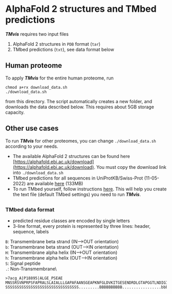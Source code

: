 # AlphaFold 2 structures and TMbed predictions

**_TMvis_** requires two input files
1. AlphaFold 2 structures in `PDB` format (`tar`)
2. TMbed predictions (`txt`), see data format below

## Human proteome
To apply **_TMvis_** for the entire human proteome, run
```
chmod a+rx download_data.sh
./download_data.sh
```
from this directory. The script automatically creates a new folder, and downloads the data described below. This requires about 5GB storage capacity.

## Other use cases
To run **_TMvis_** for other proteomes, you can change `./download_data.sh` according to your needs.
- The available AlphaFold 2 structures can be found here [https://alphafold.ebi.ac.uk/download](https://alphafold.ebi.ac.uk/download). You must copy the download link into `./download_data.sh`
- TMbed predictions for all sequences in UniProtKB/Swiss-Prot (11-05-2022) are available [here](https://rostlab.org/public/tmbed/predictions/swissprot_110522_tmbed.tar.gz) (133MB)
- To run TMbed yourself, follow instructions [here](https://github.com/Rostlab/TMbed). This will help you create the text file (default TMbed settings) you need to run **_TMvis_**.

##
### TMbed data format 
- predicted residue classes are encoded by single letters
- 3-line format, every protein is represented by three lines: header, sequence, labels


`B`: Transmembrane beta strand (IN-->OUT orientation)\
`b`: Transmembrane beta strand (OUT-->IN orientation)\
`H`: Transmembrane alpha helix (IN-->OUT orientation)\
`h`: Transmembrane alpha helix (OUT-->IN orientation)\
`S`: Signal peptide\
`.`: Non-Transmembrane\

```
>7acg_A|P18895|ALGE_PSEAE
MNSSRSVNPRPSFAPRALSLAIALLLGAPAFAANSGEAPKNFGLDVKITGESENDRDLGTAPGGTLNDIGIDLRPWAFGQWGDWSAYFMGQAVAATDTIETDTLQSDTDDGNNSRNDGREPDKSYLAAREFWVDYAGLTAYPGEHLRFGRQRLREDSGQWQDTNIEALNWSFETTLLNAHAGVAQRFSEYRTDLDELAPEDKDRTHVFGDISTQWAPHHRIGVRIHHADDSGHLRRPGEEVDNLDKTYTGQLTWLGIEATGDAYNYRSSMPLNYWASATWLTGDRDNLTTTTVDDRRIATGKQSGDVNAFGVDLGLRWNIDEQWKAGVGYARGSGGGKDGEEQFQQTGLESNRSNFTGTRSRVHRFGEAFRGELSNLQAATLFGSWQLREDYDASLVYHKFWRVDDDSDIGTSGINAALQPGEKDIGQELDLVVTKYFKQGLLPASMSQYVDEPSALIRFRGGLFKPGDAYGPGTDSTMHRAFVDFIWRF
SSSSSSSSSSSSSSSSSSSSSSSSSSSSSSSS.........BBBBBBBBBB.................bbbbbbbbbbb.....BBBBBBBBBB...............................bbbbbbbbbb.........BBBBBB...............bbbbbbbb....BBBBBBBB....................bbbbbbbb......BBBBBBBB..........................bbbbbbbb..........BBBBBBBBBB............................bbbbbbbbbb.....BBBBBBBB..............................................bbbbbbbbb.....BBBBBBBB............................bbbbbbbbb..................BBBBBBBBBB...............bbbbbbbbb.
```
